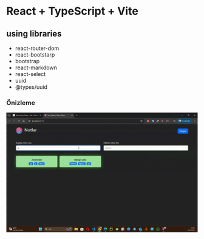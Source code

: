 # React + TypeScript + Vite

## using libraries
- react-router-dom
- react-bootstarp 
- bootstrap 
- react-markdown 
- react-select 
- uuid
- @types/uuid

### Önizleme
![/public/note-app.gif](/public/note-app.gif)

